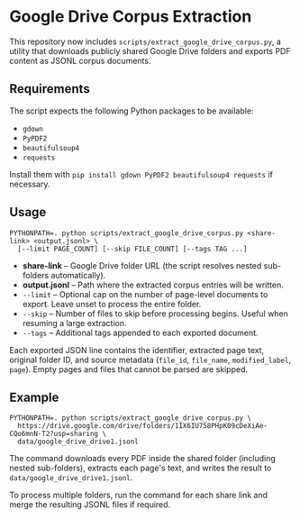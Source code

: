 # Google Drive Corpus Extraction

This repository now includes `scripts/extract_google_drive_corpus.py`, a utility
that downloads publicly shared Google Drive folders and exports PDF content as
JSONL corpus documents.

## Requirements

The script expects the following Python packages to be available:

- `gdown`
- `PyPDF2`
- `beautifulsoup4`
- `requests`

Install them with `pip install gdown PyPDF2 beautifulsoup4 requests` if
necessary.

## Usage

```
PYTHONPATH=. python scripts/extract_google_drive_corpus.py <share-link> <output.jsonl> \
  [--limit PAGE_COUNT] [--skip FILE_COUNT] [--tags TAG ...]
```

- **share-link** – Google Drive folder URL (the script resolves nested
  sub-folders automatically).
- **output.jsonl** – Path where the extracted corpus entries will be written.
- `--limit` – Optional cap on the number of page-level documents to export.
  Leave unset to process the entire folder.
- `--skip` – Number of files to skip before processing begins. Useful when
  resuming a large extraction.
- `--tags` – Additional tags appended to each exported document.

Each exported JSON line contains the identifier, extracted page text, original
folder ID, and source metadata (`file_id`, `file_name`, `modified_label`,
`page`). Empty pages and files that cannot be parsed are skipped.

## Example

```
PYTHONPATH=. python scripts/extract_google_drive_corpus.py \
  https://drive.google.com/drive/folders/1IX6IU758PHpK09cDeXiAe-CQo6mnN-T2?usp=sharing \
  data/google_drive_drive1.jsonl
```

The command downloads every PDF inside the shared folder (including nested
sub-folders), extracts each page's text, and writes the result to
`data/google_drive_drive1.jsonl`.

To process multiple folders, run the command for each share link and merge the
resulting JSONL files if required.
